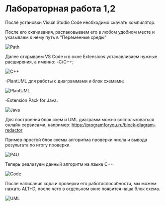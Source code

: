 # Лабораторная работа 1,2
После установки Visual Studio Code необходимо скачать компилятор.

После его скачивания, распаковываем его в любом удобном месте и указываем к нему путь в "Переменные среды"

![Path](https://github.com/NikitaShlyamin/LabAlg/blob/main/lab1and2_images/path.png)

Далее открываем VS Code и в окне Extensions устанавливаем нужные расширения, а именно: 
 -C/C++;
 
![C++](https://github.com/NikitaShlyamin/LabAlg/blob/main/lab1and2_images/установка%20c%2B%2B.png)

 -PlantUML для работы с диаграммами и блок схемами;

![PlantUML](https://github.com/NikitaShlyamin/LabAlg/blob/main/lab1and2_images/установка%20PlantUML.png)
 
 -Extension Pack for Java.

![Java](https://github.com/NikitaShlyamin/LabAlg/blob/main/lab1and2_images/java.png)
 

Для построения блок схем и UML диаграмм можно воспользоваться онлайн сервисами, например: https://programforyou.ru/block-diagram-redactor

Пример простой блок схемы алгоритма проверки числа и вывода результата по итогу проверки.

![P4U](https://github.com/NikitaShlyamin/LabAlg/blob/main/lab1and2_images/блок%20схема%20program4you.png)

Теперь реализуем данный алгоритм на языке C++.

![Code](https://github.com/NikitaShlyamin/LabAlg/blob/main/lab1and2_images/code.png)

После написания кода и проверки его работоспособности, мы можем нажать ALT+D, после чего в отдельном окне появится наша блок схема.

![UML](https://github.com/NikitaShlyamin/LabAlg/blob/main/lab1and2_images/plantuml.png)
